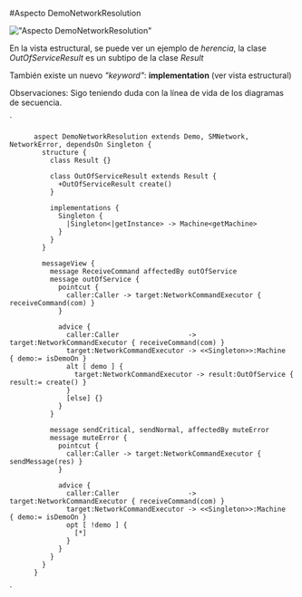 #Aspecto DemoNetworkResolution

!["Aspecto DemoNetworkResolution"](/img/DemoNetworkResolution.png "Aspecto DemoNetworkResolution")

En la vista estructural, se puede ver un ejemplo de *herencia*, la clase *OutOfServiceResult* es un subtipo de la clase *Result*

También existe un nuevo *"keyword"*: **implementation** (ver vista estructural)

Observaciones: Sigo teniendo duda con la línea de vida de los diagramas de secuencia.

`



          aspect DemoNetworkResolution extends Demo, SMNetwork, NetworkError, dependsOn Singleton {
            structure {
              class Result {}

              class OutOfServiceResult extends Result {
	  		    +OutOfServiceResult create()
	  		  }

              implementations {
			    Singleton {
			      |Singleton<|getInstance> -> Machine<getMachine>
			    }
			  }
		    }
			
			messageView {
			  message ReceiveCommand affectedBy outOfService
			  message outOfService {
			    pointcut {
			      caller:Caller -> target:NetworkCommandExecutor { receiveCommand(com) }
				}
				
				advice {
			      caller:Caller                 -> target:NetworkCommandExecutor { receiveCommand(com) }
				  target:NetworkCommandExecutor -> <<Singleton>>:Machine         { demo:= isDemoOn }
				  alt [ demo ] {
				    target:NetworkCommandExecutor -> result:OutOfService { result:= create() }
				  }
				  [else] {}
				}
			  }
			  
			  message sendCritical, sendNormal, affectedBy muteError
			  message muteError {
			    pointcut {
				  caller:Caller -> target:NetworkCommandExecutor { sendMessage(res) }
				}

                advice {
			      caller:Caller                 -> target:NetworkCommandExecutor { receiveCommand(com) }
				  target:NetworkCommandExecutor -> <<Singleton>>:Machine         { demo:= isDemoOn }
				  opt [ !demo ] {
				    [*]
				  }
				}
			  }
			}
		  }
		  


`
